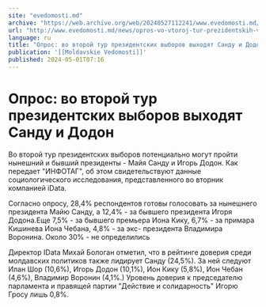 ```yaml
---
site: "evedomosti.md"
archive: "https://web.archive.org/web/20240527112241/www.evedomosti.md/news/opros-vo-vtoroj-tur-prezidentskih-vyborov-vyhodyat-sandu-i-d"
url: "http://www.evedomosti.md/news/opros-vo-vtoroj-tur-prezidentskih-vyborov-vyhodyat-sandu-i-d"
language: ru
title: "Опрос: во второй тур президентских выборов выходят Санду и Додон"
publication: '[[Moldavskie Vedomosti]]'
published: 2024-05-01T07:16
---
```


# Опрос: во второй тур президентских выборов выходят Санду и Додон

Во второй тур президентских выборов потенциально могут пройти нынешний и бывший президенты - Майя Санду и Игорь Додон. Как передает "ИНФОТАГ", об этом свидетельствуют данные социологического исследования, представленного во вторник компанией iData.

Согласно опросу, 28,4% респондентов готовы голосовать за нынешнего президента Майю Санду, а 12,4% - за бывшего президента Игоря Додона.Еще 7,5% - за бывшего премьера Иона Кику, 6,7% - за примара Кишинева Иона Чебана, 4,8% - за экс- президента Владимира Воронина. Около 30% - не определились

Директор IData Михай Бологан отметил, что в рейтинге доверия среди молдавских политиков также лидирует Санду (24,5%). За ней следуют Илан Шор (10,6%), Игорь Додон (10,1%), Ион Кику (5,8%), Ион Чебан (4,6%), Владимир Воронин (4,1%.) Уровень доверия к председателю парламента и правящей партии "Действие и солидарность" Игорю Гросу лишь 0,8%.